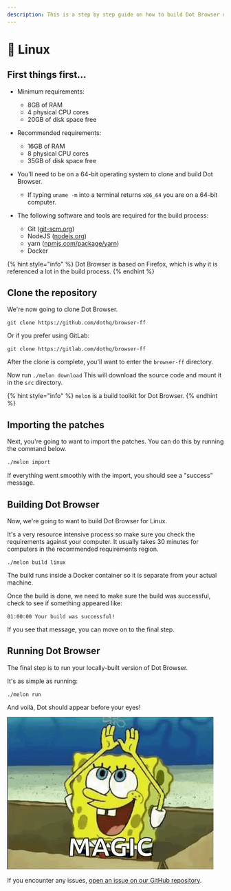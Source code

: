 ```yaml
---
description: This is a step by step guide on how to build Dot Browser on Linux.
---
```


# 🐧 Linux

## First things first...

* Minimum requirements:

  * 8GB of RAM
  * 4 physical CPU cores
  * 20GB of disk space free

* Recommended requirements:

  * 16GB of RAM
  * 8 physical CPU cores
  * 35GB of disk space free

* You'll need to be on a 64-bit operating system to clone and build Dot Browser.

  * If typing `uname -m` into a terminal returns `x86_64` you are on a 64-bit computer.

* The following software and tools are required for the build process:
  * Git \([git-scm.org](https://git-scm.org)\)
  * NodeJS \([nodejs.org](https://nodejs.org)\)
  * yarn \([npmjs.com/package/yarn](https://www.npmjs.com/package/yarn)\)
  * Docker

{% hint style="info" %}
Dot Browser is based on Firefox, which is why it is referenced a lot in the build process.
{% endhint %}

## Clone the repository

We're now going to clone Dot Browser.

```text
git clone https://github.com/dothq/browser-ff
```

Or if you prefer using GitLab:

```text
git clone https://gitlab.com/dothq/browser-ff
```

After the clone is complete, you'll want to enter the `browser-ff` directory.

Now run `./melon download` This will download the source code and mount it in the ```src``` directory.

{% hint style="info" %}
`melon` is a build toolkit for Dot Browser.
{% endhint %}

## Importing the patches

Next, you're going to want to import the patches. You can do this by running the command below.

```bash
./melon import
```

If everything went smoothly with the import, you should see a "success" message.

## Building Dot Browser

Now, we're going to want to build Dot Browser for Linux.

 It's a very resource intensive process so make sure you check the requirements against your computer. It usually takes 30 minutes for computers in the recommended requirements region.

```text
./melon build linux
```

The build runs inside a Docker container so it is separate from your actual machine.

Once the build is done, we need to make sure the build was successful, check to see if something appeared like:

```text
01:00:00 Your build was successful!
```

If you see that message, you can move on to the final step.

## Running Dot Browser

The final step is to run your locally-built version of Dot Browser. 

It's as simple as running:

```text
./melon run
```

And voilà, Dot should appear before your eyes!

![It&apos;s magic! &#x2728;](../.gitbook/assets/tenor.gif)

If you encounter any issues, [open an issue on our GitHub repository](https://github.com/dothq/browser/issues/new/choose).



